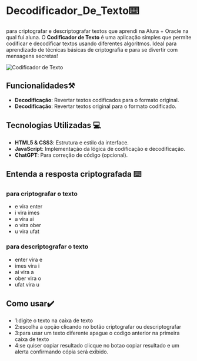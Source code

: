 # Decodificador_De_Texto⌨️
para criptografar e descriptografar textos que aprendi na Alura + Oracle na qual fui aluna.
O **Codificador de Texto** é uma aplicação simples que permite codificar e decodificar textos usando diferentes algoritmos. Ideal para aprendizado de técnicas básicas de criptografia e para se divertir com mensagens secretas!

![Codificador de Texto](https://github.com/user-attachments/assets/d17e4922-2589-4d83-aa48-facad5f264c2)

## Funcionalidades⚒️

- **Decodificação**: Revertar textos codificados para o formato original.
- **Decodificação**: Revertar textos original para o formato codificado.


## Tecnologias Utilizadas 💻

- **HTML5 & CSS3**: Estrutura e estilo da interface.
- **JavaScript**: Implementação da lógica de codificação e decodificação.
- **ChatGPT**: Para correção de código (opcional).

## Entenda a resposta criptografada ⌨️

### para criptografar o texto
- e vira  enter
- i vira  imes
- a vira  ai
- o vira  ober
- u vira  ufat
   
### para descriptografar o texto

- enter vira  e
- imes  vira  i
- ai    vira  a
- ober  vira  o
- ufat  vira  u 

## Como usar✔️
- 1:digite o texto na caixa de texto
- 2:escolha a opção clicando no botão criptografar ou descriptografar 
- 3:para usar um texto diferente apague o codigo anterior na primeira caixa de texto
- 4:se quiser copiar resultado clicque no botao copiar resultado e um alerta confirmando cópia será exibido.
  

